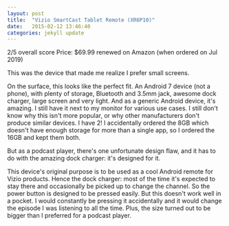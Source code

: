 ```yaml
---
layout: post
title:  "Vizio SmartCast Tablet Remote (XR6P10)"
date:   2015-02-12 13:46:40
categories: jekyll update
---
```

2/5 overall score
Price: $69.99 renewed on Amazon (when ordered on Jul 2019)

This was the device that made me realize I prefer small screens.

On the surface, this looks like the perfect fit. An Android 7 device (not a phone), with plenty of storage, Bluetooth and 3.5mm jack, awesome dock charger, large screen and very light. And as a generic Android device, it's amazing. I still have it next to my monitor for various use cases. I still don't know why this isn't more popular, or why other manufacturers don't produce similar devices. I have 2! I accidentally ordered the 8GB which doesn't have enough storage for more than a single app, so I ordered the 16GB and kept them both.

But as a podcast player, there's one unfortunate design flaw, and it has to do with the amazing dock charger: it's designed for it. 

This device's original purpose is to be used as a cool Android remote for Vizio products. Hence the dock charger: most of the time it's expected to stay there and occasionally be picked up to change the channel. So the power button is designed to be pressed easily. But this doesn't work well in a pocket. I would constantly be pressing it accidentally and it would change the episode I was listening to all the time. Plus, the size turned out to be bigger than I preferred for a podcast player.